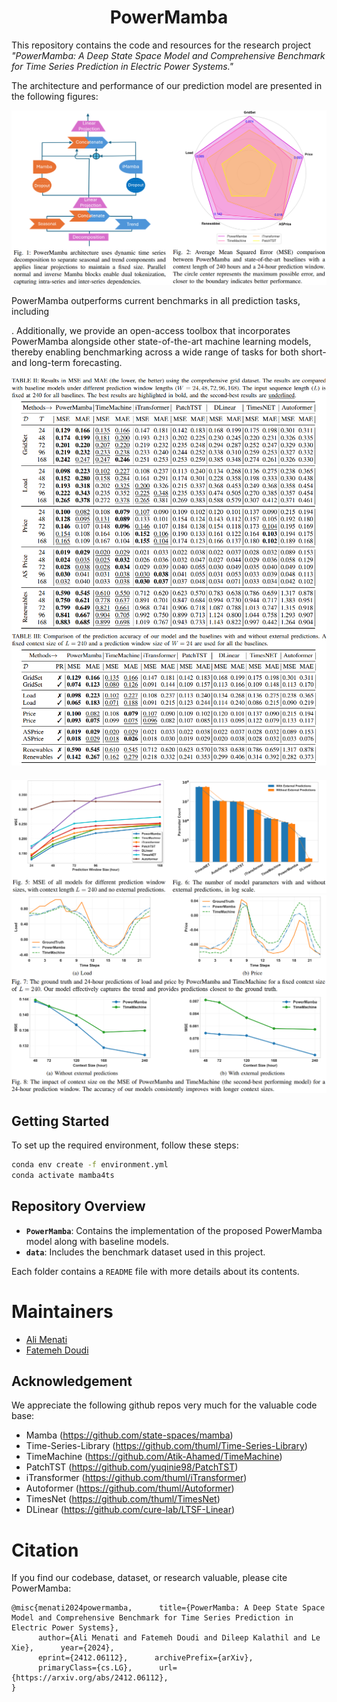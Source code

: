 # <center>PowerMamba</center>

This repository contains the code and resources for the research project *"PowerMamba: A Deep State Space Model and Comprehensive Benchmark for Time Series Prediction in Electric Power Systems."*

The architecture and performance of our prediction model are presented in the following figures:


<div style="text-align: center;">
    <img src="pics/PowerMamba_arc.png" alt="PowerMamba Model">
</div>

PowerMamba outperforms current benchmarks in all prediction tasks, including 

. Additionally, we provide
an open-access toolbox that incorporates PowerMamba
alongside other state-of-the-art machine learning models,
thereby enabling benchmarking across a wide range of
tasks for both short- and long-term forecasting.


<img src="pics/without_pred.png" alt="Prediction results without external forecasts">
<img src="pics/With_pred.png" alt="Comparing prediction results with and without external forecasts">
<div style="text-align: center; margin-top: 20px;">
    <img src="pics/parameters.png" alt="at">
    <img src="pics/context.png" alt="at">
</div>



## Getting Started

To set up the required environment, follow these steps:

```bash
conda env create -f environment.yml
conda activate mamba4ts
```

## Repository Overview

- **`PowerMamba`**: Contains the implementation of the proposed PowerMamba model along with baseline models.
- **`data`**: Includes the benchmark dataset used in this project.

Each folder contains a `README` file with more details about its contents.

# Maintainers
* [Ali Menati](https://scholar.google.com/citations?user=HPreuloAAAAJ&hl=en&oi=ao)
* [Fatemeh Doudi](https://fatemehdoudi.github.io/)



## Acknowledgement

We appreciate the following github repos very much for the valuable code base:
- Mamba (https://github.com/state-spaces/mamba)
- Time-Series-Library (https://github.com/thuml/Time-Series-Library)
- TimeMachine (https://github.com/Atik-Ahamed/TimeMachine)
- PatchTST (https://github.com/yuqinie98/PatchTST)
- iTransformer (https://github.com/thuml/iTransformer)
- Autoformer (https://github.com/thuml/Autoformer)
- TimesNet (https://github.com/thuml/TimesNet)
- DLinear (https://github.com/cure-lab/LTSF-Linear)

# Citation

If you find our codebase, dataset, or research valuable, please cite PowerMamba:

```
@misc{menati2024powermamba,      title={PowerMamba: A Deep State Space Model and Comprehensive Benchmark for Time Series Prediction in Electric Power Systems}, 
      author={Ali Menati and Fatemeh Doudi and Dileep Kalathil and Le Xie},      year={2024},
      eprint={2412.06112},      archivePrefix={arXiv},
      primaryClass={cs.LG},      url={https://arxiv.org/abs/2412.06112}, 
}
```



